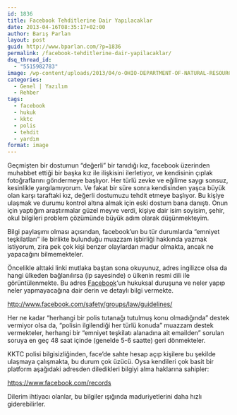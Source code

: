 ```yaml
---
id: 1836
title: Facebook Tehditlerine Dair Yapılacaklar
date: 2013-04-16T08:35:17+02:00
author: Barış Parlan
layout: post
guid: http://www.bparlan.com/?p=1836
permalink: /facebook-tehditlerine-dair-yapilacaklar/
dsq_thread_id:
  - "5515982783"
image: /wp-content/uploads/2013/04/o-OHIO-DEPARTMENT-OF-NATURAL-RESOURCES-PORN-facebook-e1424504401955.jpg
categories:
  - Genel | Yazılım
  - Rehber
tags:
  - facebook
  - hukuk
  - kktc
  - polis
  - tehdit
  - yardım
format: image
---
```

<div class="ttr_start">
</div>

Geçmişten bir dostumun &#8220;değerli&#8221; bir tanıdığı kız, facebook üzerinden muhabbet ettiği bir başka kız ile ilişkisini ilerletiyor, ve kendisinin çıplak fotoğraflarını göndermeye başlıyor. Her türlü zevke ve eğilime saygı sonsuz, kesinlikle yargılamıyorum. Ve fakat bir süre sonra kendisinden yaşca büyük olan karşı taraftaki kız, değerli dostumuzu tehdit etmeye başlıyor. Bu kişiye ulaşmak ve durumu kontrol altına almak için eski dostum bana danıştı. Onun için yaptığım araştırmalar güzel meyve verdi, kişiye dair isim soyisim, şehir, okul bilgileri problem çözümünde büyük adım olarak düşünmekteyim.

Bilgi paylaşımı olması açısından, facebook&#8217;un bu tür durumlarda &#8220;emniyet teşkilatları&#8221; ile birlikte bulunduğu muazzam işbirliği hakkında yazmak istiyorum, zira pek çok kişi benzer olaylardan madur olmakta, ancak ne yapacağını bilmemekteler.

Öncelikle alttaki linki mutlaka baştan sona okuyunuz, adres ingilizce olsa da hangi ülkeden bağlanılırsa (ip sayesinde) o ülkenin resmi dili ile görüntülenmekte. Bu adres <a title="Facebook" href="http://www.facebook.com" target="_blank">Facebook</a>&#8216;un hukuksal duruşuna ve neler yapıp neler yapmayacağına dair derin ve detaylı bilgi vermekte.

<a title="Facebook Law Guidelines" href="http://www.facebook.com/safety/groups/law/guidelines/" target="_blank">http://www.facebook.com/safety/groups/law/guidelines/</a>

Her ne kadar &#8220;herhangi bir polis tutanağı tutulmuş konu olmadığında&#8221; destek vermiyor olsa da, &#8220;polisin ilgilendiği her türlü konuda&#8221; muazzam destek vermekteler, herhangi bir &#8220;emniyet teşkilatı alanadına ait emailden&#8221; sorulan soruya en geç 48 saat içinde (genelde 5-6 saatte) geri dönmekteler.

KKTC polisi bilgisizliğinden, face&#8217;de sahte hesap açıp kişilere bu şekilde ulaşmaya çalışmakta, bu durum çok üzücü. Oysa kendileri çok basit bir platform aşağıdaki adresden diledikleri bilgiyi alma haklarına sahipler:

<a title="Facebook Law Records" href="https://www.facebook.com/records" target="_blank">https://www.facebook.com/records</a>

Dilerim ihtiyacı olanlar, bu bilgiler ışığında maduriyetlerini daha hızlı giderebilirler.

<div class="ttr_end">
</div>